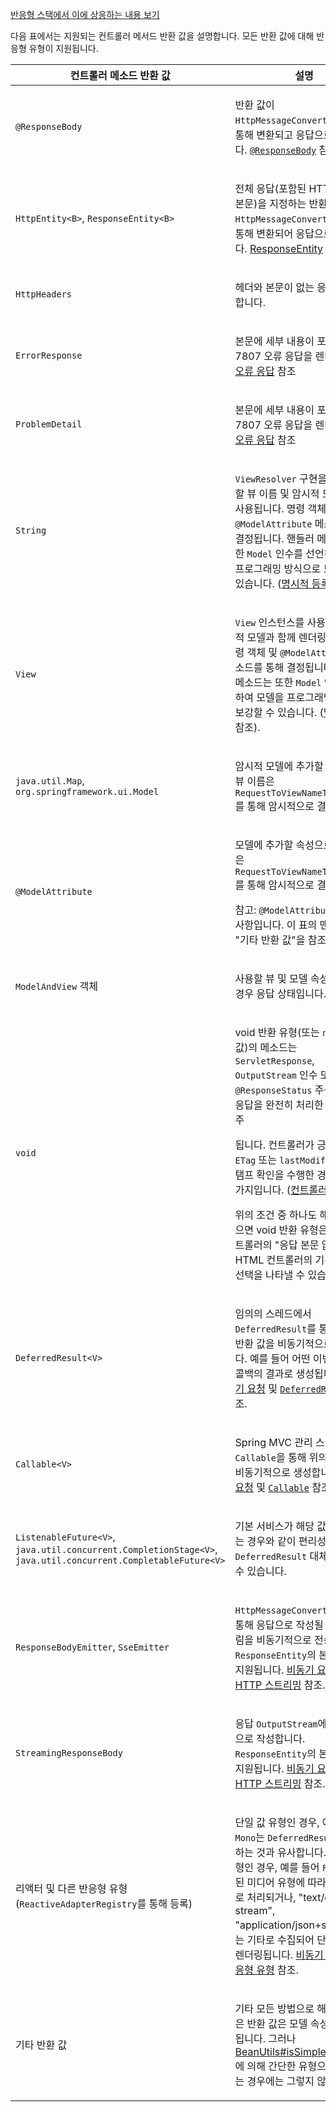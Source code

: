<p><a href="https://docs.spring.io/spring-framework/reference/web/webflux/controller/ann-methods/return-types.html">반응형 스택에서 이에 상응하는 내용 보기</a> </p>
<p>다음 표에서는 지원되는 컨트롤러 메서드 반환 값을 설명합니다. 모든 반환 값에 대해 반응형 유형이 지원됩니다.</p>
<table class="tableblock frame-all grid-all stripes-odd stretch">




<thead>
<tr>
<th class="tableblock halign-left valign-top">컨트롤러 메소드 반환 값</th>
<th class="tableblock halign-left valign-top">설명</th>
</tr>
</thead>
<tbody>
<tr>
<td class="tableblock halign-left valign-top"><p class="tableblock"><code>@ResponseBody</code></p></td>
<td class="tableblock halign-left valign-top"><p class="tableblock">반환 값이 <code>HttpMessageConverter</code> 구현을 통해 변환되고 응답으로 작성됩니다. <a href="responsebody.html" class="xref page"><code>@ResponseBody</code></a> 참조.</p></td>
</tr>
<tr>
<td class="tableblock halign-left valign-top"><p class="tableblock"><code>HttpEntity&lt;B&gt;</code>, <code>ResponseEntity&lt;B&gt;</code></p></td>
<td class="tableblock halign-left valign-top"><p class="tableblock">전체 응답(포함된 HTTP 헤더 및 본문)을 지정하는 반환 값이 <code>HttpMessageConverter</code> 구현을 통해 변환되어 응답으로 작성됩니다. <a href="responseentity.html" class="xref page">ResponseEntity</a> 참조.</p></td>
</tr>
<tr>
<td class="tableblock halign-left valign-top"><p class="tableblock"><code>HttpHeaders</code></p></td>
<td class="tableblock halign-left valign-top"><p class="tableblock">헤더와 본문이 없는 응답을 반환합니다.</p></td>
</tr>
<tr>
<td class="tableblock halign-left valign-top"><p class="tableblock"><code>ErrorResponse</code></p></td>
<td class="tableblock halign-left valign-top"><p class="tableblock">본문에 세부 내용이 포함된 RFC 7807 오류 응답을 렌더링합니다. <a href="../../mvc-ann-rest-exceptions.html" class="xref page">오류 응답</a> 참조</p></td>
</tr>
<tr>
<td class="tableblock halign-left valign-top"><p class="tableblock"><code>ProblemDetail</code></p></td>
<td class="tableblock halign-left valign-top"><p class="tableblock">본문에 세부 내용이 포함된 RFC 7807 오류 응답을 렌더링합니다. <a href="../../mvc-ann-rest-exceptions.html" class="xref page">오류 응답</a> 참조</p></td>
</tr>
<tr>
<td class="tableblock halign-left valign-top"><p class="tableblock"><code>String</code></p></td>
<td class="tableblock halign-left valign-top"><p class="tableblock"><code>ViewResolver</code> 구현을 통해 해결할 뷰 이름 및 암시적 모델과 함께 사용됩니다. 명령 객체 및 <code>@ModelAttribute</code> 메소드를 통해 결정됩니다. 핸들러 메소드는 또한 <code>Model</code> 인수를 선언하여 모델을 프로그래밍 방식으로 보강할 수 있습니다. (<a href="../ann-requestmapping.html#mvc-ann-requestmapping-registration" class="xref page">명시적 등록</a> 참조).</p></td>
</tr>
<tr>
<td class="tableblock halign-left valign-top"><p class="tableblock"><code>View</code></p></td>
<td class="tableblock halign-left valign-top"><p class="tableblock"><code>View</code> 인스턴스를 사용하여 암시적 모델과 함께 렌더링합니다. 명령 객체 및 <code>@ModelAttribute</code> 메소드를 통해 결정됩니다. 핸들러 메소드는 또한 <code>Model</code> 인수를 선언하여 모델을 프로그래밍 방식으로 보강할 수 있습니다. (<a href="../ann-requestmapping.html#mvc-ann-requestmapping-registration" class="xref page">명시적 등록</a> 참조).</p></td>
</tr>
<tr>
<td class="tableblock halign-left valign-top"><p class="tableblock"><code>java.util.Map</code>, <code>org.springframework.ui.Model</code></p></td>
<td class="tableblock halign-left valign-top"><p class="tableblock">암시적 모델에 추가할 속성으로, 뷰 이름은 <code>RequestToViewNameTranslator</code>를 통해 암시적으로 결정됩니다.</p></td>
</tr>
<tr>
<td class="tableblock halign-left valign-top"><p class="tableblock"><code>@ModelAttribute</code></p></td>
<td class="tableblock halign-left valign-top"><p class="tableblock">모델에 추가할 속성으로, 뷰 이름은 <code>RequestToViewNameTranslator</code>를 통해 암시적으로 결정됩니다.</p>
<p class="tableblock">  참고: <code>@ModelAttribute</code>는 선택 사항입니다. 이 표의 맨 아래의 "기타 반환 값"을 참조하십시오.</p></td>
</tr>
<tr>
<td class="tableblock halign-left valign-top"><p class="tableblock"><code>ModelAndView</code> 객체</p></td>
<td class="tableblock halign-left valign-top"><p class="tableblock">사용할 뷰 및 모델 속성 및 필요한 경우 응답 상태입니다.</p></td>
</tr>
<tr>
<td class="tableblock halign-left valign-top"><p class="tableblock"><code>void</code></p></td>
<td class="tableblock halign-left valign-top"><p class="tableblock">void 반환 유형(또는 <code>null</code> 반환 값)의 메소드는 <code>ServletResponse</code>, <code>OutputStream</code> 인수 또는 <code>@ResponseStatus</code> 주석이 있으면 응답을 완전히 처리한 것으로 간주
</p><p>됩니다. 컨트롤러가 긍정적인 <code>ETag</code> 또는 <code>lastModified</code> 타임스탬프 확인을 수행한 경우도 마찬가지입니다. (<a href="../../mvc-caching.html#mvc-caching-etag-lastmodified" class="xref page">컨트롤러</a> 참조).</p><p></p>
<p class="tableblock">  위의 조건 중 하나도 해당되지 않으면 void 반환 유형은 REST 컨트롤러의 "응답 본문 없음"이나 HTML 컨트롤러의 기본 뷰 이름 선택을 나타낼 수 있습니다.</p></td>
</tr>
<tr>
<td class="tableblock halign-left valign-top"><p class="tableblock"><code>DeferredResult&lt;V&gt;</code></p></td>
<td class="tableblock halign-left valign-top"><p class="tableblock">임의의 스레드에서 <code>DeferredResult</code>를 통해 이전된 반환 값을 비동기적으로 생성합니다. 예를 들어 어떤 이벤트 또는 콜백의 결과로 생성됩니다. <a href="../../mvc-ann-async.html" class="xref page">비동기 요청</a> 및 <a href="../../mvc-ann-async.html#mvc-ann-async-deferredresult" class="xref page"><code>DeferredResult</code></a> 참조.</p></td>
</tr>
<tr>
<td class="tableblock halign-left valign-top"><p class="tableblock"><code>Callable&lt;V&gt;</code></p></td>
<td class="tableblock halign-left valign-top"><p class="tableblock">Spring MVC 관리 스레드에서 <code>Callable</code>을 통해 위의 반환 값을 비동기적으로 생성합니다. <a href="../../mvc-ann-async.html" class="xref page">비동기 요청</a> 및 <a href="../../mvc-ann-async.html#mvc-ann-async-callable" class="xref page"><code>Callable</code></a> 참조.</p></td>
</tr>
<tr>
<td class="tableblock halign-left valign-top"><p class="tableblock"><code>ListenableFuture&lt;V&gt;</code>,
  <code>java.util.concurrent.CompletionStage&lt;V&gt;</code>,
  <code>java.util.concurrent.CompletableFuture&lt;V&gt;</code></p></td>
<td class="tableblock halign-left valign-top"><p class="tableblock">기본 서비스가 해당 값을 반환하는 경우와 같이 편리성을 위해 <code>DeferredResult</code> 대체로 사용될 수 있습니다.</p></td>
</tr>
<tr>
<td class="tableblock halign-left valign-top"><p class="tableblock"><code>ResponseBodyEmitter</code>, <code>SseEmitter</code></p></td>
<td class="tableblock halign-left valign-top"><p class="tableblock"><code>HttpMessageConverter</code> 구현을 통해 응답으로 작성될 객체 스트림을 비동기적으로 전송합니다. <code>ResponseEntity</code>의 본문으로도 지원됩니다. <a href="../../mvc-ann-async.html" class="xref page">비동기 요청</a> 및 <a href="../../mvc-ann-async.html#mvc-ann-async-http-streaming" class="xref page">HTTP 스트리밍</a> 참조.</p></td>
</tr>
<tr>
<td class="tableblock halign-left valign-top"><p class="tableblock"><code>StreamingResponseBody</code></p></td>
<td class="tableblock halign-left valign-top"><p class="tableblock">응답 <code>OutputStream</code>에 비동기적으로 작성합니다. <code>ResponseEntity</code>의 본문으로도 지원됩니다. <a href="../../mvc-ann-async.html" class="xref page">비동기 요청</a> 및 <a href="../../mvc-ann-async.html#mvc-ann-async-http-streaming" class="xref page">HTTP 스트리밍</a> 참조.</p></td>
</tr>
<tr>
<td class="tableblock halign-left valign-top"><p class="tableblock">리액터 및 다른 반응형 유형 (<code>ReactiveAdapterRegistry</code>를 통해 등록)</p></td>
<td class="tableblock halign-left valign-top"><p class="tableblock">단일 값 유형인 경우, 예를 들어 <code>Mono</code>는 <code>DeferredResult</code>를 반환하는 것과 유사합니다. 다중 값 유형인 경우, 예를 들어 <code>Flux</code>는 요청된 미디어 유형에 따라 스트림으로 처리되거나, "text/event-stream", "application/json+stream" 또는 기타로 수집되어 단일 값으로 렌더링됩니다. <a href="../../mvc-ann-async.html" class="xref page">비동기 요청</a> 및 <a href="../../mvc-ann-async.html#mvc-ann-async-reactive-types" class="xref page">반응형 유형</a> 참조.</p></td>
</tr>
<tr>
<td class="tableblock halign-left valign-top"><p class="tableblock">기타 반환 값</p></td>
<td class="tableblock halign-left valign-top"><p class="tableblock">기타 모든 방법으로 해결되지 않은 반환 값은 모델 속성으로 처리됩니다. 그러나 <a href="https://docs.spring.io/spring-framework/docs/6.1.5/javadoc-api/org/springframework/beans/BeanUtils.html#isSimpleProperty-java.lang.Class-">BeanUtils#isSimpleProperty</a>에 의해 간단한 유형으로 결정되는 경우에는 그렇지 않습니다.</p></td>
</tr>
</tbody>
</table>